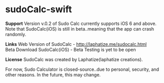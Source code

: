 # sudoCalc-swift

**Support**
Version v.0.2 of Sudo Calc currently supports iOS 6 and above. <br>
Note that SudoCalc(iOS) is still in beta..meaning that the app can crash randomly. <br>


**Links**
Web Version of SudoCalc - http://laphatize.me/sudocalc.html <br>
Beta Download SudoCalc(iOS) - Beta Testing is yet to be open <br>

**License**
SudoCalc was created by Laphatize(laphatize creations). <br>

For now, Sudo Calculator is closed-source..due to personal, security, and other reasons.
In the future, this may change.
